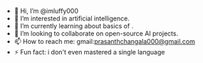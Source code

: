 - 👋 Hi, I’m @imluffy000
- 👀 I’m interested in artificial intelligence.
- 🌱 I’m currently learning about basics of .
- 💞️ I’m looking to collaborate on open-source AI projects.
- 📫 How to reach me:    gmail:prasanthchangala000@gmail.com
- ⚡ Fun fact: i don't even mastered a single language
